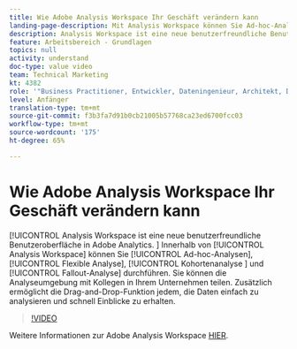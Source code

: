 ```yaml
---
title: Wie Adobe Analysis Workspace Ihr Geschäft verändern kann
landing-page-description: Mit Analysis Workspace können Sie Ad-hoc-Analysen, flexible Analysen, Kohortenanalysen und Fallout-Analysen durchführen.
description: Analysis Workspace ist eine neue benutzerfreundliche Benutzeroberfläche in Adobe Analytics. In Analysis Workspace können Sie Ad-hoc-Analysen, flexible Analysen, Kohortenanalysen und Fallout-Analysen durchführen. Sie können die Analyseumgebung mit Kollegen in Ihrem Unternehmen teilen. Zusätzlich ermöglicht die Drag-and-Drop-Funktion jedem, die Daten einfach zu analysieren und schnell Einblicke zu erhalten.
feature: Arbeitsbereich - Grundlagen
topics: null
activity: understand
doc-type: value video
team: Technical Marketing
kt: 4382
role: '"Business Practitioner, Entwickler, Dateningenieur, Architekt, Data Architect, Administrator, Leader"'
level: Anfänger
translation-type: tm+mt
source-git-commit: f3b3fa7d91b0cb21005b57768ca23ed6700fcc03
workflow-type: tm+mt
source-wordcount: '175'
ht-degree: 65%

---
```



# Wie Adobe Analysis Workspace Ihr Geschäft verändern kann

[!UICONTROL Analysis Workspace ist eine neue benutzerfreundliche Benutzeroberfläche in Adobe Analytics. ] Innerhalb von [!UICONTROL Analysis Workspace] können Sie [!UICONTROL Ad-hoc-Analysen], [!UICONTROL Flexible Analyse], [!UICONTROL Kohortenanalyse ] und [!UICONTROL Fallout-Analyse] durchführen. Sie können die Analyseumgebung mit Kollegen in Ihrem Unternehmen teilen. Zusätzlich ermöglicht die Drag-and-Drop-Funktion jedem, die Daten einfach zu analysieren und schnell Einblicke zu erhalten.

>[!VIDEO](https://video.tv.adobe.com/v/31501/?quality=12)

Weitere Informationen zur Adobe Analysis Workspace [HIER](https://www.adobe.com/analytics/ad-hoc-analysis.html?sdid=T32PLYTV&amp;mv=search).
